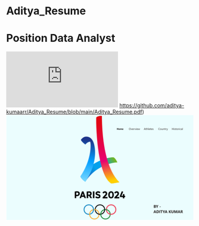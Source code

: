 # Aditya_Resume 
# Position Data Analyst 

![Screenshot (495)](https://github.com/aditya-kumaarr/Aditya_Resume/blob/main/Aditya_Resume.pdf)
https://github.com/aditya-kumaarr/Aditya_Resume/blob/main/Aditya_Resume.pdf)
![Screenshot (495)](https://github.com/aditya-kumaarr/Power_BI_OlympicsDashboard_P4/blob/main/assets/Home.png)
